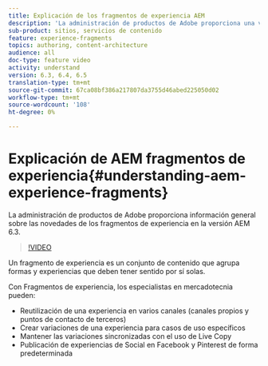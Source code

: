 ```yaml
---
title: Explicación de los fragmentos de experiencia AEM
description: 'La administración de productos de Adobe proporciona una visión general de las novedades de la versión de AEM 6.3 sobre fragmentos de experiencia.  '
sub-product: sitios, servicios de contenido
feature: experience-fragments
topics: authoring, content-architecture
audience: all
doc-type: feature video
activity: understand
version: 6.3, 6.4, 6.5
translation-type: tm+mt
source-git-commit: 67ca08bf386a217807da3755d46abed225050d02
workflow-type: tm+mt
source-wordcount: '108'
ht-degree: 0%

---
```



# Explicación de AEM fragmentos de experiencia{#understanding-aem-experience-fragments}

La administración de productos de Adobe proporciona información general sobre las novedades de los fragmentos de experiencia en la versión AEM 6.3.

>[!VIDEO](https://video.tv.adobe.com/v/18927/?quality=9&learn=on)

Un fragmento de experiencia es un conjunto de contenido que agrupa formas y experiencias que deben tener sentido por sí solas.

Con Fragmentos de experiencia, los especialistas en mercadotecnia pueden:

* Reutilización de una experiencia en varios canales (canales propios y puntos de contacto de terceros)
* Crear variaciones de una experiencia para casos de uso específicos
* Mantener las variaciones sincronizadas con el uso de Live Copy
* Publicación de experiencias de Social en Facebook y Pinterest de forma predeterminada
